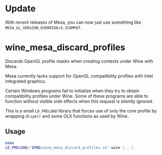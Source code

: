 # Update
With recent releases of Mesa, you can now just use something like
`MESA_GL_VERSION_OVERRIDE=3.3COMPAT`.

# wine_mesa_discard_profiles
Discards OpenGL profile masks when creating contexts under Wine with Mesa.

Mesa currently lacks support for OpenGL compatibility profiles with Intel
integrated graphics.

Certain Windows programs fail to initialize when they try to obtain
compatibility profiles under Wine. Some of these programs are able to function
without visible side effects when this request is silently ignored.

This is a small `LD_PRELOAD` library that forces use of only the core profile by
wrapping `dlsym()` and some GLX functions as used by Wine.


## Usage
```sh
make
LD_PRELOAD="$PWD/wine_mesa_discard_profiles.so" wine [...]
```
